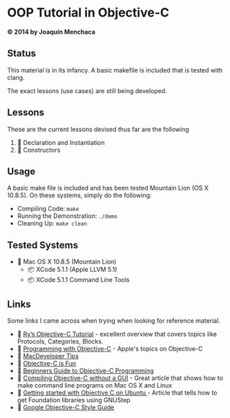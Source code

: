 # OOP Tutorial in Objective-C
**© 2014 by Joaquín Menchaca**

## Status

This material is in its infancy. A basic makefile is included that is tested with clang.

The exact lessons (use cases) are still being developed.

## Lessons

These are the current lessons devised thus far are the following

 1. :green_book: Declaration and Instantiation
 2. :green_book: Constructors

## Usage

A basic make file is included and has been tested Mountain Lion (OS X 10.8.5).  On these systems, simply do the following:

* Compiling Code: `make`
* Running the Demonstration: `./demo`
* Cleaning Up: `make clean`

## Tested Systems

* :dvd: Mac OS X 10.8.5 (Mountain Lion)
  * :package:  XCode 5.1.1 (Apple LLVM 5.1)
  * :package:  XCode 5.1.1 Command Line Tools

## Links

Some links I came across when trying when looking for reference material.

* :link: [Ry’s Objective-C Tutorial](http://rypress.com/tutorials/objective-c/index.html) - excellent overview that covers topics like Protocols, Categories, Blocks.
* :link: [Programming with Objective-C](https://developer.apple.com/library/ios/documentation/cocoa/conceptual/programmingwithobjectivec/Introduction/Introduction.html) - Apple's topics on Objective-C
* :link: [MacDeveloper Tips](http://macdevelopertips.com/objective-c)
* :link: [Objective-C is Fun](http://www.gnustep.org/resources/ObjCFun.html)
* :link: [Beginners Guide to Objective-C Programming](http://gnustep.made-it.com/BG-objc/)
* :link: [Compiling Objective-C without a GUI](http://codeseekah.com/2012/09/12/compiling-objective-c-without-a-gui/) - Great article that shows how to make command line programs on Mac OS X and Linux
* :link: [Getting started with Objective C on Ubuntu ](http://www.fatvat.co.uk/2010/04/getting-started-with-objective-c-on.html) - Article that tells how to get Foundation libraries using GNUStep
* :link: [Google Objective-C Style Guide](http://google-styleguide.googlecode.com/svn/trunk/objcguide.xml)
